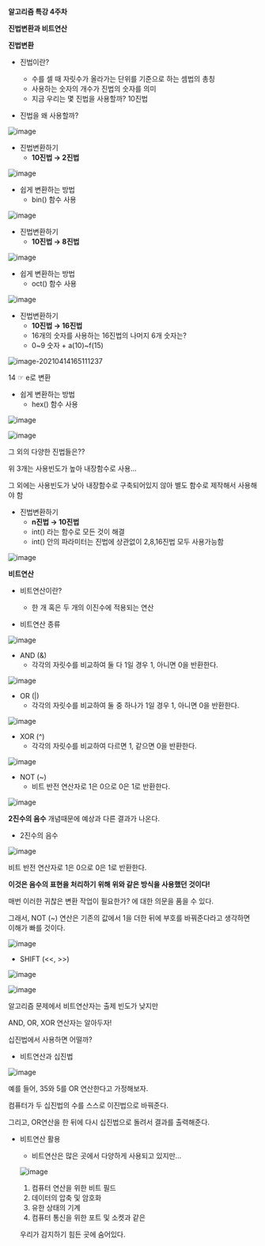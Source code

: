 **알고리즘 특강 4주차**

**진법변환과 비트연산**



**진법변환**

- 진법이란?
  - 수를 셀 때 자릿수가 올라가는 단위를 기준으로 하는 셈법의 총칭
  - 사용하는 숫자의 개수가 진법의 숫자를 의미
  - 지금 우리는 몇 진법을 사용할까? 10진법

- 진법을 왜 사용할까?

![image](https://user-images.githubusercontent.com/78403443/114672710-669d8880-9d40-11eb-9f20-c3df7a0c99f9.png)

- 진법변환하기
  - **10진법 → 2진법**

![image](https://user-images.githubusercontent.com/78403443/114673393-18d55000-9d41-11eb-969d-4fb1f800790f.png)

- 쉽게 변환하는 방법
  - bin() 함수 사용 

![image](https://user-images.githubusercontent.com/78403443/114673358-0eb35180-9d41-11eb-9de6-6f7487a47b88.png)



- 진법변환하기
  - **10진법 → 8진법**

![image](https://user-images.githubusercontent.com/78403443/114673279-fb07eb00-9d40-11eb-9e95-abbf05459d24.png)



- 쉽게 변환하는 방법
  - oct() 함수 사용

![image](https://user-images.githubusercontent.com/78403443/114673476-330f2e00-9d41-11eb-90c8-fc1416b1c556.png)



- 진법변환하기
  - **10진법 → 16진법**
  - 16개의 숫자를 사용하는 16진법의 나머지 6개 숫자는?
  - 0~9 숫자 + a(10)~f(15)

![image-20210414165111237](https://user-images.githubusercontent.com/78403443/114674088-d2342580-9d41-11eb-90b0-51345ad812db.png)

14 ☞ e로 변환



- 쉽게 변환하는 방법
  - hex() 함수 사용

![image](https://user-images.githubusercontent.com/78403443/114674003-c0eb1900-9d41-11eb-9c6d-20951f8912b5.png)



![image](https://user-images.githubusercontent.com/78403443/114674335-145d6700-9d42-11eb-9185-7bb009f681c0.png)

그 외의 다양한 진법들은??

위 3개는 사용빈도가 높아 내장함수로 사용...

그 외에는 사용빈도가 낮아 내장함수로 구축되어있지 않아 별도 함수로 제작해서 사용해야 함



- 진법변환하기
  - **n진법 → 10진법**
  - int() 라는 함수로 모든 것이 해결
  - int() 안의 파라미터는 진법에 상관없이 2,8,16진법 모두 사용가능함

![image](https://user-images.githubusercontent.com/78403443/114674598-5b4b5c80-9d42-11eb-92e1-d881b4f6289c.png)



**비트연산**

- 비트연산이란?

  - 한 개 혹은 두 개의 이진수에 적용되는 연산

  

- 비트연산 종류

![image](https://user-images.githubusercontent.com/78403443/114674810-92ba0900-9d42-11eb-8fc7-9e7a05fb93e6.png)



- AND (&)
  - 각각의 자릿수를 비교하여 둘 다 1일 경우 1, 아니면 0을 반환한다.

![image](https://user-images.githubusercontent.com/78403443/114675214-f6dccd00-9d42-11eb-9bd4-640dc11552a1.png)



- OR (|)
  - 각각의 자릿수를 비교하여 둘 중 하나가 1일 경우 1, 아니면 0을 반환한다.

![image](https://user-images.githubusercontent.com/78403443/114675127-e167a300-9d42-11eb-8d34-9afcce11ece5.png)



- XOR (^)
  - 각각의 자릿수를 비교하여 다르면 1, 같으면 0을 반환한다.

![image](https://user-images.githubusercontent.com/78403443/114675414-2ab7f280-9d43-11eb-826a-9f1b7e041f2d.png)



- NOT (~)
  - 비트 반전 연산자로 1은 0으로 0은 1로 반환한다.

![image](https://user-images.githubusercontent.com/78403443/114675564-5804a080-9d43-11eb-9adc-50cdba5b9ef8.png)

**2진수의 음수** 개념때문에 예상과 다른 결과가 나온다.



- 2진수의 음수

![image](https://user-images.githubusercontent.com/78403443/114675848-aade5800-9d43-11eb-8552-6ed52f341cd9.png)

비트 반전 연산자로 1은 0으로 0은 1로 반환한다. 

**이것은 음수의 표현을 처리하기 위해 위와 같은 방식을 사용했던 것이다!**



매번 이러한 귀찮은 변환 작업이 필요한가? 에 대한 의문을 품을 수 있다.



그래서, NOT (~) 연산은 기존의 값에서 1을 더한 뒤에 부호를 바꿔준다라고 생각하면 이해가 빠를 것이다.

![image](https://user-images.githubusercontent.com/78403443/114676435-4079e780-9d44-11eb-8fc1-bf75c9452e0a.png)



- SHIFT (<<, >>)

![image](https://user-images.githubusercontent.com/78403443/114676637-70c18600-9d44-11eb-839e-910fa48f6b5a.png)



![image](https://user-images.githubusercontent.com/78403443/114676676-7ae38480-9d44-11eb-9dc4-c9a11f802038.png)

알고리즘 문제에서 비트연산자는 출제 빈도가 낮지만

AND, OR, XOR 연산자는 알아두자!



십진법에서 사용하면 어떨까?

- 비트연산과 십진법

![image](https://user-images.githubusercontent.com/78403443/114677235-1248d780-9d45-11eb-8b9b-479970c13cff.png)

예를 들어, 35와 5를 OR 연산한다고 가정해보자.

컴퓨터가 두 십진법의 수를 스스로 이진법으로 바꿔준다.

그리고, OR연산을 한 뒤에 다시 십진법으로 돌려서 결과를 출력해준다.

 

- 비트연산 활용

  - 비트연산은 많은 곳에서 다양하게 사용되고 있지만...

  ![image](https://user-images.githubusercontent.com/78403443/114677445-46bc9380-9d45-11eb-944e-9f493c2b6dd4.png)

  1. 컴퓨터 연산을 위한 비트 필드
  2. 데이터의 압축 및 암호화
  3. 유한 상태의 기계 
  4. 컴퓨터 통신을 위한 포트 및 소켓과 같은

  우리가 감지하기 힘든 곳에 숨어있다.
